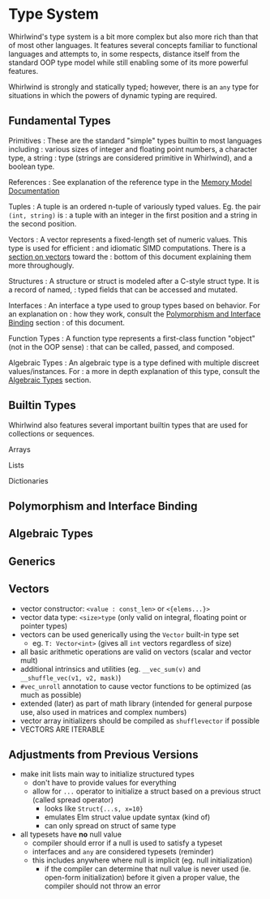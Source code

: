 # Type System

Whirlwind's type system is a bit more complex but also more rich than that of
most other languages.  It features several concepts familiar to functional languages
and attempts to, in some respects, distance itself from the standard OOP type
model while still enabling some of its more powerful features.

Whirlwind is strongly and statically typed; however, there is an `any` type for
situations in which the powers of dynamic typing are required.

## Fundamental Types

Primitives
: These are the standard "simple" types builtin to most languages including
: various sizes of integer and floating point numbers, a character type, a string
: type (strings are considered primitive in Whirlwind), and a boolean type.

References
: See explanation of the reference type in the [Memory Model Documentation](memory-model.md)

Tuples
: A tuple is an ordered n-tuple of variously typed values.  Eg. the pair `(int, string)` is
: a tuple with an integer in the first position and a string in the second position.

Vectors
: A vector represents a fixed-length set of numeric values.  This type is used for efficient
: and idiomatic SIMD computations.  There is a [section on vectors](#vectors) toward the
: bottom of this document explaining them more throughougly.

Structures
: A structure or struct is modeled after a C-style struct type.  It is a record of named,
: typed fields that can be accessed and mutated.  

Interfaces
: An interface a type used to group types based on behavior.  For an explanation on
: how they work, consult the [Polymorphism and Interface Binding](#polyinterf) section
: of this document.

Function Types
: A function type represents a first-class function "object" (not in the OOP sense)
: that can be called, passed, and composed.

Algebraic Types
: An algebraic type is a type defined with multiple discreet values/instances.  For
: a more in depth explanation of this type, consult the [Algebraic Types](#algebraic) section.

## Builtin Types

Whirlwind also features several important builtin types that are
used for collections or sequences.

Arrays

Lists

Dictionaries

## <a name="polyinterf"/> Polymorphism and Interface Binding

## <a name="algebraic"/> Algebraic Types

## Generics

## <a name="vectors"/> Vectors

- vector constructor: `<value : const_len>` or `<{elems...}>`
- vector data type: `<size>type` (only valid on integral, floating point or pointer types)
- vectors can be used generically using the `Vector` built-in type set
  - eg. `T: Vector<int>` (gives all `int` vectors regardless of size)
- all basic arithmetic operations are valid on vectors (scalar and vector mult)
- additional intrinsics and utilities (eg. `__vec_sum(v)` and `__shuffle_vec(v1, v2, mask)`)
- `#vec_unroll` annotation to cause vector functions to be optimized (as much as possible)
- extended (later) as part of math library (intended for general purpose use, also used in matrices and complex numbers)
- vector array initializers should be compiled as `shufflevector` if possible
- VECTORS ARE ITERABLE

## Adjustments from Previous Versions

- make init lists main way to initialize structured types
  - don't have to provide values for everything
  - allow for `...` operator to initialize a struct based
  on a previous struct (called spread operator)
    - looks like `Struct{...s, x=10}`
    - emulates Elm struct value update syntax (kind of)
    - can only spread on struct of same type
- all typesets have **no** null value
  - compiler should error if a null is used to satisfy a typeset
  - interfaces and `any` are considered typesets (reminder)
  - this includes anywhere where null is implicit (eg. null initialization)
    - if the compiler can determine that null value is never used (ie. open-form initialization)
    before it given a proper value, the compiler should not throw an error
